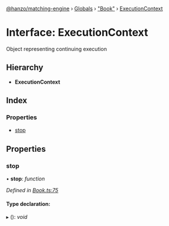 [@hanzo/matching-engine](../README.md) › [Globals](../globals.md) › ["Book"](../modules/_book_.md) › [ExecutionContext](_book_.executioncontext.md)

# Interface: ExecutionContext

Object representing continuing execution

## Hierarchy

* **ExecutionContext**

## Index

### Properties

* [stop](_book_.executioncontext.md#stop)

## Properties

###  stop

• **stop**: *function*

*Defined in [Book.ts:75](https://github.com/hanzoai/matching-engine/blob/37043cf/src/Book.ts#L75)*

#### Type declaration:

▸ (): *void*
